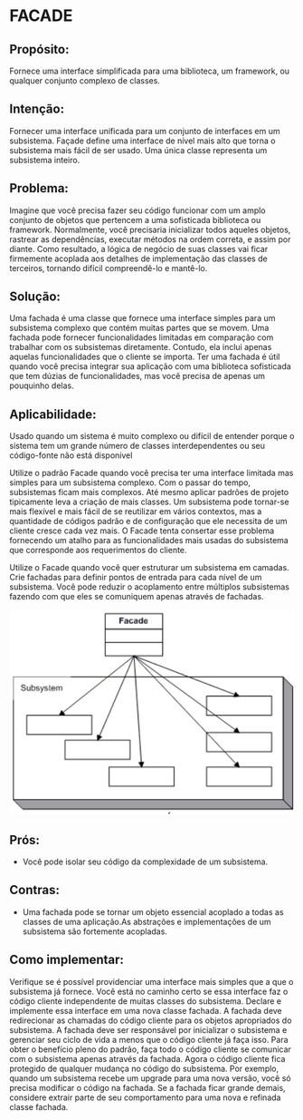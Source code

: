 # FACADE
## Propósito:
Fornece uma interface simplificada para uma biblioteca, um framework, ou qualquer conjunto complexo de classes.

## Intenção:
Fornecer uma interface unificada para um conjunto de interfaces em um subsistema. Façade define uma interface de nível mais alto que torna o subsistema mais fácil de ser usado.
Uma única classe representa um subsistema inteiro.
## Problema: 
Imagine que você precisa fazer seu código funcionar com um amplo conjunto de objetos que pertencem a uma sofisticada biblioteca ou framework. Normalmente, você precisaria inicializar todos aqueles objetos, rastrear as dependências, executar métodos na ordem correta, e assim por diante.
Como resultado, a lógica de negócio de suas classes vai ficar firmemente acoplada aos detalhes de implementação das classes de terceiros, tornando difícil compreendê-lo e mantê-lo.

## Solução:
Uma fachada é uma classe que fornece uma interface simples para um subsistema complexo que contém muitas partes que se movem. Uma fachada pode fornecer funcionalidades limitadas em comparação com trabalhar com os subsistemas diretamente. Contudo, ela inclui apenas aquelas funcionalidades que o cliente se importa.
Ter uma fachada é útil quando você precisa integrar sua aplicação com uma biblioteca sofisticada que tem dúzias de funcionalidades, mas você precisa de apenas um pouquinho delas.

## Aplicabilidade: 
Usado quando um sistema é muito complexo ou difícil de entender porque o sistema tem um grande número de classes interdependentes ou seu código-fonte não está disponível

Utilize o padrão Facade quando você precisa ter uma interface limitada mas simples para um subsistema complexo.
Com o passar do tempo, subsistemas ficam mais complexos. Até mesmo aplicar padrões de projeto tipicamente leva a criação de mais classes. Um subsistema pode tornar-se mais flexível e mais fácil de se reutilizar em vários contextos, mas a quantidade de códigos padrão e de configuração que ele necessita de um cliente cresce cada vez mais. O Facade tenta consertar esse problema fornecendo um atalho para as funcionalidades mais usadas do subsistema que corresponde aos requerimentos do cliente.

Utilize o Facade quando você quer estruturar um subsistema em camadas.
Crie fachadas para definir pontos de entrada para cada nível de um subsistema. Você pode reduzir o acoplamento entre múltiplos subsistemas fazendo com que eles se comuniquem apenas através de fachadas.

![Representação do Facede](./Facede.png)

## Prós:
* Você pode isolar seu código da complexidade de um subsistema.

## Contras:
* Uma fachada pode se tornar um objeto essencial acoplado a todas as classes de uma aplicação.As abstrações e implementações de um subsistema são fortemente acopladas.

## Como implementar:
Verifique se é possível providenciar uma interface mais simples que a que o subsistema já fornece. Você está no caminho certo se essa interface faz o código cliente independente de muitas classes do subsistema.
Declare e implemente essa interface em uma nova classe fachada. A fachada deve redirecionar as chamadas do código cliente para os objetos apropriados do subsistema. A fachada deve ser responsável por inicializar o subsistema e gerenciar seu ciclo de vida a menos que o código cliente já faça isso.
Para obter o benefício pleno do padrão, faça todo o código cliente se comunicar com o subsistema apenas através da fachada. Agora o código cliente fica protegido de qualquer mudança no código do subsistema. Por exemplo, quando um subsistema recebe um upgrade para uma nova versão, você só precisa modificar o código na fachada.
Se a fachada ficar grande demais, considere extrair parte de seu comportamento para uma nova e refinada classe fachada.


